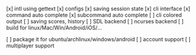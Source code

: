 [x] intl using gettext
[x] configs
[x] saving session state
[x] cli interface
[x] command auto complete
[x] subcommand auto complete
[ ] cli colored output
[ ] saving scores, history
[ ] SDL backend
[ ] ncurses backend
[ ] build for linux/Mac/Win/Android/iOS/...

[ ] package it for ubuntu/archlinux/windows/android
[ ] account support
[ ] multiplayer support
